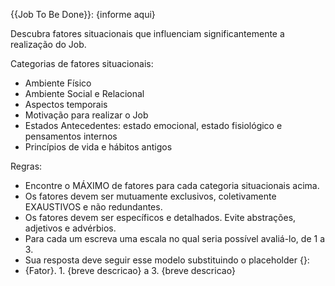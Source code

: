 {{Job To Be Done}}: {informe aqui}

Descubra fatores situacionais que influenciam significantemente a realização do Job.

Categorias de fatores situacionais:
- Ambiente Físico
- Ambiente Social e Relacional
- Aspectos temporais
- Motivação para realizar o Job
- Estados Antecedentes: estado emocional, estado fisiológico e pensamentos internos
- Princípios de vida e hábitos antigos

Regras:
- Encontre o MÁXIMO de fatores para cada categoria situacionais acima.
- Os fatores devem ser mutuamente exclusivos, coletivamente EXAUSTIVOS e não redundantes.
- Os fatores devem ser específicos e detalhados. Evite abstrações, adjetivos e advérbios.
- Para cada um escreva uma escala no qual seria possível avaliá-lo, de 1 a 3.
- Sua resposta deve seguir esse modelo substituindo o placeholder {}:
- {Fator}. 1. {breve descricao} a 3. {breve descricao}
